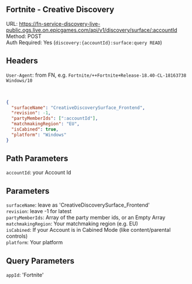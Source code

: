 ## Fortnite - Creative Discovery

URL: https://fn-service-discovery-live-public.ogs.live.on.epicgames.com/api/v1/discovery/surface/:accountId \
Method: POST \
Auth Required: Yes (`discovery:{accountId}:surface:query READ`)

## Headers

`User-Agent`: from FN, e.g. `Fortnite/++Fortnite+Release-18.40-CL-18163738 Windows/10`

<br/>

```json
{
  "surfaceName": "CreativeDiscoverySurface_Frontend",
  "revision": -1,
  "partyMemberIds": [":accountId"],
  "matchmakingRegion": "EU",
  "isCabined": true,
  "platform": "Windows"
}
```

## Path Parameters

`accountId`: your Account Id

## Parameters

`surfaceName`: leave as 'CreativeDiscoverySurface_Frontend' <br/>
`revision`: leave -1 for latest <br/>
`partyMemberIds`: Array of the party member ids, or an Empty Array <br/>
`matchmakingRegion`: Your matchmaking region (e.g. EU) <br/>
`isCabined`: If your Account is in Cabined Mode (like content/parental controls) <br/>
`platform`: Your platform

## Query Parameters

`appId`: 'Fortnite'
